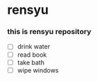 # rensyu

### this is rensyu repository

- [ ] drink water
- [ ] read book
- [ ] take bath
- [ ] wipe windows
